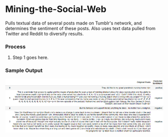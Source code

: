 # Mining-the-Social-Web
Pulls textual data of several posts made on Tumblr's network, and determines the sentiment of these posts.
Also uses text data pulled from Twitter and Reddit to diversify results.

### Process
1. Step 1 goes here.


### Sample Output

![Predicted-Sentiments](https://github.com/Dennis-Kgxay/Mining-the-Social-Web/blob/master/images/Ouput.png)
